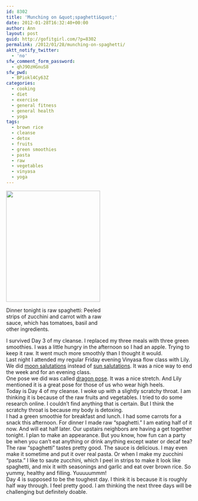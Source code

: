 ```yaml
---
id: 8302
title: 'Munching on &quot;spaghetti&quot;'
date: 2012-01-28T16:32:40+00:00
author: Ann
layout: post
guid: http://gofitgirl.com/?p=8302
permalink: /2012/01/28/munching-on-spaghetti/
aktt_notify_twitter:
  - 'no'
sfw_comment_form_password:
  - qhJ9OzHGnuS8
sfw_pwd:
  - BPiokl4Cy63Z
categories:
  - cooking
  - diet
  - exercise
  - general fitness
  - general health
  - yoga
tags:
  - brown rice
  - cleanse
  - detox
  - fruits
  - green smoothies
  - pasta
  - raw
  - vegetables
  - vinyasa
  - yoga
---
```

<div id="attachment_8325" style="width: 264px" class="wp-caption alignleft">
  <a href="http://gofitgirl.com/blog/wp-content/uploads/2012/01/raw-spaghetti.jpg"><img class="size-medium wp-image-8325" title="raw spaghetti" src="http://gofitgirl.com/blog/wp-content/uploads/2012/01/raw-spaghetti-254x300.jpg" alt="" width="254" height="300" /></a>
  
  <p class="wp-caption-text">
    Dinner tonight is raw spaghetti: Peeled strips of zucchini and carrot with a raw sauce, which has tomatoes, basil and other ingredients.
  </p>
</div>

  
I survived Day 3 of my cleanse. I replaced my three meals with three green smoothies. I was a little hungry in the afternoon so I had an apple. Trying to keep it raw. It went much more smoothly than I thought it would.  
Last night I attended my regular Friday evening Vinyasa flow class with Lily. We did [moon salutations](http://ayurveda-florida.com/articles_ayurvedic_medicine_diet_lifestyle_dhanvantari_ayurveda_center_ayurveda_education_programs/moon_salutation_files/image004.gif) instead of [sun salutations](http://www.sivananda.org/images/sun-salutation.png). It was a nice way to end the week and for an evening class.  
One pose we did was called [dragon pose](http://2.bp.blogspot.com/_0c33EkgOvsk/TFDfGvVt03I/AAAAAAAAAaA/Lb0XL-nt3og/s1600/asana_dragon_low.gif). It was a nice stretch. And Lily mentioned it is a great pose for those of us who wear high heels.  
Today is Day 4 of my cleanse. I woke up with a slightly scratchy throat. I am thinking it is because of the raw fruits and vegetables. I tried to do some research online. I couldn&#8217;t find anything that is certain. But I think the scratchy throat is because my body is detoxing.  
I had a green smoothie for breakfast and lunch. I had some carrots for a snack this afternoon. For dinner I made raw &#8220;spaghetti.&#8221; I am eating half of it now. And will eat half later. Our upstairs neighbors are having a get together tonight. I plan to make an appearance. But you know, how fun can a party be when you can&#8217;t eat anything or drink anything except water or decaf tea?  
The raw &#8220;spaghetti&#8221; tastes pretty good. The sauce is delicious. I may even make it sometime and put it over real pasta. Or when I make my zucchini &#8220;pasta.&#8221; I like to saute zucchini, which I peel in strips to make it look like spaghetti, and mix it with seasonings and garlic and eat over brown rice. So yummy, healthy and filling. Yuuuuummm!  
Day 4 is supposed to be the toughest day. I think it is because it is roughly half way through. I feel pretty good. I am thinking the next three days will be challenging but definitely doable.